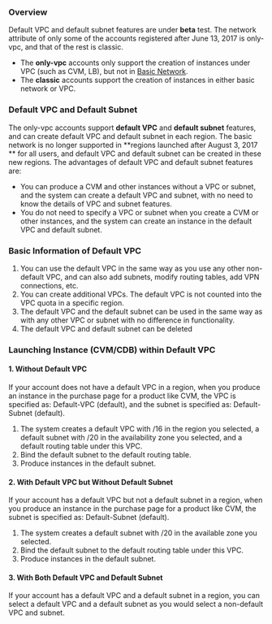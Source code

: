 ### Overview

Default VPC and default subnet features are under **beta** test. The network attribute of only some of the accounts registered after June 13, 2017 is only-vpc, and that of the rest is classic.
- The **only-vpc** accounts only support the creation of instances under VPC (such as CVM, LB), but not in [Basic Network](https://cloud.tencent.com/document/product/215/535).
- The **classic** accounts support the creation of instances in either basic network or VPC.

### Default VPC and Default Subnet
The only-vpc accounts support **default VPC** and **default subnet** features, and can create default VPC and default subnet in each region. The basic network is no longer supported in **regions launched after August 3, 2017 ** for all users, and default VPC and default subnet can be created in these new regions.
The advantages of default VPC and default subnet features are:

- You can produce a CVM and other instances without a VPC or subnet, and the system can create a default VPC and subnet, with no need to know the details of VPC and subnet features.
- You do not need to specify a VPC or subnet when you create a CVM or other instances, and the system can create an instance in the default VPC and default subnet.

### Basic Information of Default VPC

1) You can use the default VPC in the same way as you use any other non-default VPC, and can also add subnets, modify routing tables, add VPN connections, etc.
2) You can create additional VPCs. The default VPC is not counted into the VPC quota in a specific region.
3) The default VPC and the default subnet can be used in the same way as with any other VPC or subnet with no difference in functionality.
4) The default VPC and default subnet can be deleted


### Launching Instance (CVM/CDB) within Default VPC

#### 1. Without **Default VPC**
If your account does not have a default VPC in a region, when you produce an instance in the purchase page for a product like CVM, the VPC is specified as: Default-VPC (default), and the subnet is specified as: Default-Subnet (default).
1) The system creates a default VPC with /16 in the region you selected, a default subnet with /20 in the availability zone you selected, and a default routing table under this VPC.
2) Bind the default subnet to the default routing table.
3) Produce instances in the default subnet.
 
#### 2. With Default VPC but Without Default Subnet
If your account has a default VPC but not a default subnet in a region, when you produce an instance in the purchase page for a product like CVM, the subnet is specified as: Default-Subnet (default).
1) The system creates a default subnet with /20 in the available zone you selected.
2) Bind the default subnet to the default routing table under this VPC.
3) Produce instances in the default subnet.

#### 3. With Both Default VPC and Default Subnet
If your account has a default VPC and a default subnet in a region, you can select a default VPC and a default subnet as you would select a non-default VPC and subnet.







